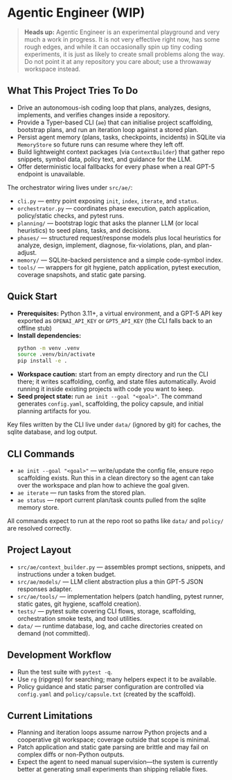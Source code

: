 # Agentic Engineer (WIP)

> **Heads up:** Agentic Engineer is an experimental playground and very much a work in progress. It is not very effective right now, has some rough edges, and while it can occasionally spin up tiny coding experiments, it is just as likely to create small problems along the way. Do not point it at any repository you care about; use a throwaway workspace instead.

## What This Project Tries To Do
- Drive an autonomous-ish coding loop that plans, analyzes, designs, implements, and verifies changes inside a repository.
- Provide a Typer-based CLI (`ae`) that can initialise project scaffolding, bootstrap plans, and run an iteration loop against a stored plan.
- Persist agent memory (plans, tasks, checkpoints, incidents) in SQLite via `MemoryStore` so future runs can resume where they left off.
- Build lightweight context packages (via `ContextBuilder`) that gather repo snippets, symbol data, policy text, and guidance for the LLM.
- Offer deterministic local fallbacks for every phase when a real GPT-5 endpoint is unavailable.

The orchestrator wiring lives under `src/ae/`:
- `cli.py` — entry point exposing `init`, `index`, `iterate`, and `status`.
- `orchestrator.py` — coordinates phase execution, patch application, policy/static checks, and pytest runs.
- `planning/` — bootstrap logic that asks the planner LLM (or local heuristics) to seed plans, tasks, and decisions.
- `phases/` — structured request/response models plus local heuristics for analyze, design, implement, diagnose, fix-violations, plan, and plan-adjust.
- `memory/` — SQLite-backed persistence and a simple code-symbol index.
- `tools/` — wrappers for git hygiene, patch application, pytest execution, coverage snapshots, and static gate parsing.

## Quick Start
- **Prerequisites:** Python 3.11+, a virtual environment, and a GPT-5 API key exported as `OPENAI_API_KEY` or `GPT5_API_KEY` (the CLI falls back to an offline stub)
- **Install dependencies:**
  ```bash
  python -m venv .venv
  source .venv/bin/activate
  pip install -e .
  ```
- **Workspace caution:** start from an empty directory and run the CLI there; it writes scaffolding, config, and state files automatically. Avoid running it inside existing projects with code you want to keep.
- **Seed project state:** run `ae init --goal "<goal>"`. The command generates `config.yaml`, scaffolding, the policy capsule, and initial planning artifacts for you.

Key files written by the CLI live under `data/` (ignored by git) for caches, the sqlite database, and log output.

## CLI Commands
- `ae init --goal "<goal>"` — write/update the config file, ensure repo scaffolding exists. Run this in a clean directory so the agent can take over the workspace and plan how to achieve the goal given. 
- `ae iterate` — run tasks from the stored plan.
- `ae status` — report current plan/task counts pulled from the sqlite memory store.

All commands expect to run at the repo root so paths like `data/` and `policy/` are resolved correctly.

## Project Layout
- `src/ae/context_builder.py` — assembles prompt sections, snippets, and instructions under a token budget.
- `src/ae/models/` — LLM client abstraction plus a thin GPT-5 JSON responses adapter.
- `src/ae/tools/` — implementation helpers (patch handling, pytest runner, static gates, git hygiene, scaffold creation).
- `tests/` — pytest suite covering CLI flows, storage, scaffolding, orchestration smoke tests, and tool utilities.
- `data/` — runtime database, log, and cache directories created on demand (not committed).

## Development Workflow
- Run the test suite with `pytest -q`.
- Use `rg` (ripgrep) for searching; many helpers expect it to be available.
- Policy guidance and static parser configuration are controlled via `config.yaml` and `policy/capsule.txt` (created by the scaffold).

## Current Limitations
- Planning and iteration loops assume narrow Python projects and a cooperative git workspace; coverage outside that scope is minimal.
- Patch application and static gate parsing are brittle and may fail on complex diffs or non-Python outputs.
- Expect the agent to need manual supervision—the system is currently better at generating small experiments than shipping reliable fixes.

